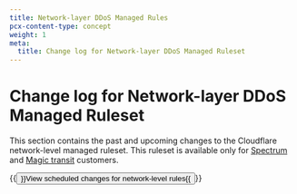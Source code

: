```yaml
---
title: Network-layer DDoS Managed Rules
pcx-content-type: concept
weight: 1
meta:
  title: Change log for Network-layer DDoS Managed Ruleset
---
```


# Change log for Network-layer DDoS Managed Ruleset

This section contains the past and upcoming changes to the Cloudflare network-level managed ruleset. This ruleset is available only for [Spectrum](/spectrum/) and [Magic transit](/magic-transit/) customers.

<p>{{<button type="primary" href="/ddos-protection/change-log/network/scheduled-changes/">}}View scheduled changes for network-level rules{{</button>}}</p>
